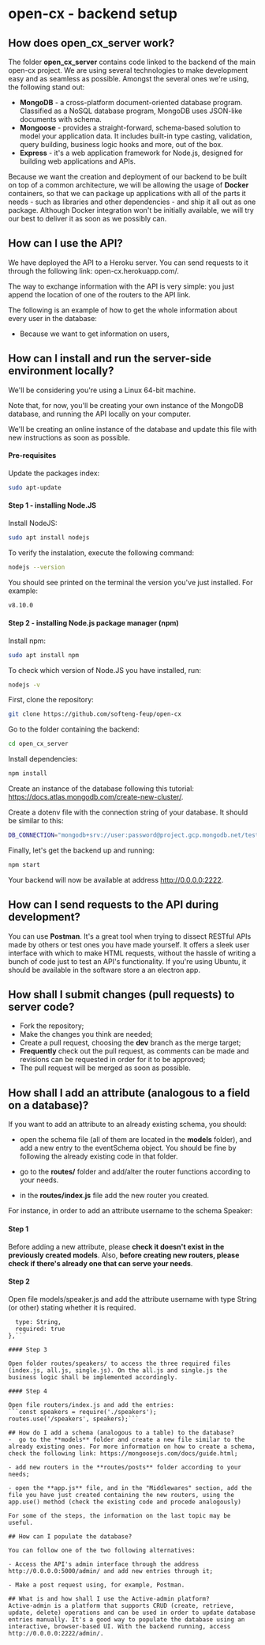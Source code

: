 # open-cx - backend setup

## How does open_cx_server work?
The folder **open_cx_server** contains code linked to the backend of the main open-cx project. We are using several technologies to make development easy and as seamless as possible. Amongst the several ones we're using, the following stand out:

- **MongoDB** - a cross-platform document-oriented database program. Classified as a NoSQL database program, MongoDB uses JSON-like documents with schema.
- **Mongoose** - provides a straight-forward, schema-based solution to model your application data. It includes built-in type casting, validation, query building, business logic hooks and more, out of the box.
- **Express** - it's a web application framework for Node.js, designed for building web applications and APIs.

Because we want the creation and deployment of our backend to be built on top of a common architecture, we will be allowing the usage of **Docker** containers, so that we can package up applications with all of the parts it needs - such as libraries and other dependencies - and ship it all out as one package. Although Docker integration won't be initially available, we will try our best to deliver it as soon as we possibly can.

## How can I use the API?

We have deployed the API to a Heroku server. You can send requests to it through the following link: open-cx.herokuapp.com/.

The way to exchange information with the API is very simple: you just append the location of one of the routers to the API link. 

The following is an example of how to get the whole information about every user in the database:
- Because we want to get information on users, 

## How can I install and run the server-side environment **locally**?

We'll be considering you're using a Linux 64-bit machine.

Note that, for now, you'll be creating your own instance of the MongoDB database, and running the API locally on your computer.

We'll be creating an online instance of the database and update this file with new instructions as soon as possible.

#### Pre-requisites
Update the packages index:
```Bash
sudo apt-update
```

#### Step 1 - installing Node.JS

Install NodeJS:
```Bash
sudo apt install nodejs
```

To verify the instalation, execute the following command:
```Bash
nodejs --version
```

You should see printed on the terminal the version you've just installed. For example:

```Bash
v8.10.0
```

#### Step 2 - installing Node.js package manager (npm)

Install npm:
```Bash
sudo apt install npm
```

To check which version of Node.JS you have installed, run:

```Bash
nodejs -v
```

First, clone the repository:

```Bash
git clone https://github.com/softeng-feup/open-cx
```

Go to the folder containing the backend:

```Bash
cd open_cx_server
```

Install dependencies:

```Bash
npm install
```

Create an instance of the database following this tutorial: https://docs.atlas.mongodb.com/create-new-cluster/.

Create a dotenv file with the connection string of your database. It should be similar to this:

```Bash
DB_CONNECTION="mongodb+srv://user:password@project.gcp.mongodb.net/test?retryWrites=true&w=majority"
```
Finally, let's get the backend up and running:

```Bash
npm start
```

Your backend will now be available at address http://0.0.0.0:2222.

## How can I send requests to the API during development?
You can use **Postman**. It's a great tool when trying to dissect RESTful APIs made by others or test ones you have made yourself. It offers a sleek user interface with which to make HTML requests, without the hassle of writing a bunch of code just to test an API's functionality. If you're using Ubuntu, it should be available in the software store a an electron app.

## How shall I submit changes (pull requests) to server code?
- Fork the repository;
- Make the changes you think are needed;
- Create a pull request, choosing the **dev** branch as the merge target;
- **Frequently** check out the pull request, as comments can be made and revisions can be requested in order for it to be approved;
- The pull request will be merged as soon as possible.

## How shall I add an attribute (analogous to a field on a database)?
If you want to add an attribute to an already existing schema, you should:

-  open the schema file (all of them are located in the **models** folder), and add a new entry to the eventSchema object. You should be fine by following the already existing code in that folder.

- go to the **routes/** folder and add/alter the router functions according to your needs.

- in the **routes/index.js** file add the new router you created.


For instance, in order to add an attribute username to the schema Speaker:

#### Step 1

Before adding a new attribute, please **check it doesn't exist in the previously created models**. Also, **before creating new routers, please check if there's already one that can serve your needs**.

#### Step 2

Open file models/speaker.js and add the attribute username with type String (or other) stating whether it is required.
  ```username: {
    type: String,
    required: true
  },```
  
#### Step 3

Open folder routes/speakers/ to access the three required files (index.js, all.js, single.js). On the all.js and single.js the business logic shall be implemented accordingly.

#### Step 4

Open file routers/index.js and add the entries:
```const speakers = require('./speakers');
routes.use('/speakers', speakers);```

## How do I add a schema (analogous to a table) to the database?
-  go to the **models** folder and create a new file similar to the already existing ones. For more information on how to create a schema, check the following link: https://mongoosejs.com/docs/guide.html;

- add new routers in the **routes/posts** folder according to your needs;

- open the **app.js** file, and in the "Middlewares" section, add the file you have just created containing the new routers, using the app.use() method (check the existing code and procede analogously)

For some of the steps, the information on the last topic may be useful.

## How can I populate the database?

You can follow one of the two following alternatives:

- Access the API's admin interface through the address http://0.0.0.0:5000/admin/ and add new entries through it;

- Make a post request using, for example, Postman.

## What is and how shall I use the Active-admin platform?
Active-admin is a platform that supports CRUD (create, retrieve, update, delete) operations and can be used in order to update database entries manually. It's a good way to populate the database using an interactive, browser-based UI. With the backend running, access http://0.0.0.0:2222/admin/.

